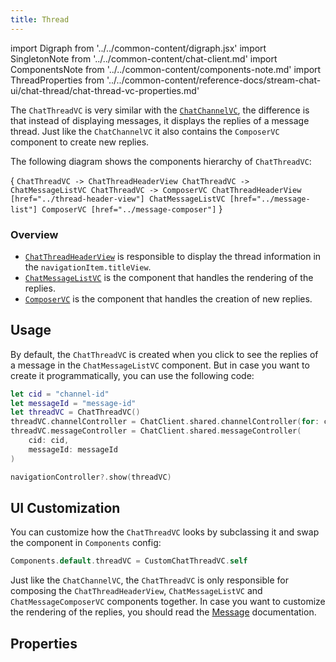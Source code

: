 ```yaml
---
title: Thread
---
```


import Digraph  from '../../common-content/digraph.jsx'
import SingletonNote from '../../common-content/chat-client.md'
import ComponentsNote from '../../common-content/components-note.md'
import ThreadProperties from '../../common-content/reference-docs/stream-chat-ui/chat-thread/chat-thread-vc-properties.md'

The `ChatThreadVC` is very similar with the [`ChatChannelVC`](../channel), the difference is that instead of displaying messages, it displays the replies of a message thread. Just like the `ChatChannelVC` it also contains the `ComposerVC` component to create new replies.

The following diagram shows the components hierarchy of `ChatThreadVC`:

<Digraph>{ `
    ChatThreadVC -> ChatThreadHeaderView
    ChatThreadVC -> ChatMessageListVC
    ChatThreadVC -> ComposerVC
    ChatThreadHeaderView [href="../thread-header-view"]
    ChatMessageListVC [href="../message-list"]
    ComposerVC [href="../message-composer"]
` }</Digraph>

### Overview

- [`ChatThreadHeaderView`](../thread-header-view) is responsible to display the thread information in the `navigationItem.titleView`.
- [`ChatMessageListVC`](../message-list) is the component that handles the rendering of the replies.
- [`ComposerVC`](../message-composer) is the component that handles the creation of new replies.

## Usage
By default, the `ChatThreadVC` is created when you click to see the replies of a message in the `ChatMessageListVC` component. But in case you want to create it programmatically, you can use the following code:

```swift
let cid = "channel-id"
let messageId = "message-id"
let threadVC = ChatThreadVC()
threadVC.channelController = ChatClient.shared.channelController(for: cid)
threadVC.messageController = ChatClient.shared.messageController(
    cid: cid,
    messageId: messageId
)

navigationController?.show(threadVC)
```

<SingletonNote />

## UI Customization

You can customize how the `ChatThreadVC` looks by subclassing it and swap the component in `Components` config:

```swift
Components.default.threadVC = CustomChatThreadVC.self
```

<ComponentsNote />

Just like the `ChatChannelVC`, the `ChatThreadVC` is only responsible for composing the `ChatThreadHeaderView`, `ChatMessageListVC` and `ChatMessageComposerVC` components together. In case you want to customize the rendering of the replies, you should read the [Message](../message) documentation.

## Properties
<ThreadProperties />
